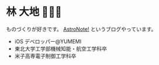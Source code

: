 # 林 大地 👨🏼‍🚀
ものづくりが好きです。
[AstroNote!](https://daichidaiji.com) というブログやっています。

- iOS デベロッパー@YUMEMI
- 東北大学工学部機械知能・航空工学科卒
- 米子高専電子制御工学科卒
